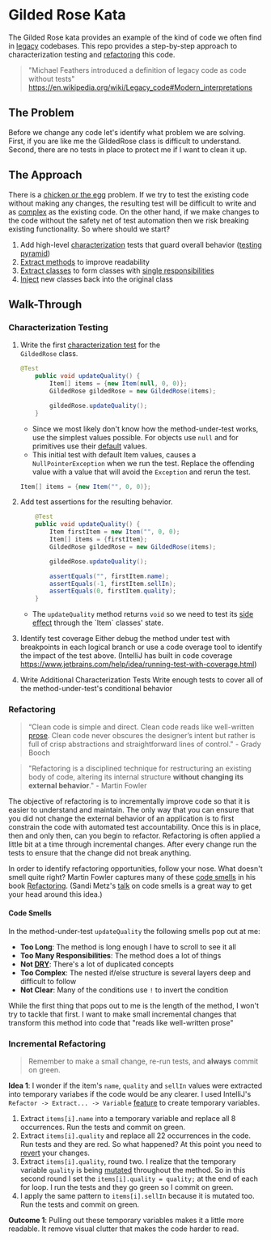 # Gilded Rose Kata

The Gilded Rose kata provides an example of the kind of code we often find in 
[legacy](https://en.wikipedia.org/wiki/Legacy_code#Modern_interpretations) codebases.  This repo provides a 
step-by-step approach to characterization testing and [refactoring](https://en.wikipedia.org/wiki/Code_refactoring) 
this code. 

> "Michael Feathers introduced a definition of legacy code as code without tests" 
https://en.wikipedia.org/wiki/Legacy_code#Modern_interpretations

## The Problem 
Before we change any code let's identify what problem we are solving. First, if you are like me the GildedRose class 
is difficult to understand. Second, there are no tests in place to protect me if I want to clean it up. 

## The Approach 
There is a [chicken or the egg](https://en.wikipedia.org/wiki/Chicken_or_the_egg) problem.  If we try to test the 
existing code without making any changes, the resulting test will be difficult to write and as 
[complex](https://en.wikipedia.org/wiki/Cyclomatic_complexity) as the existing code. On the other hand, if we make 
changes to the code without the safety net of test automation then we risk breaking existing functionality.  So where
should we start?  
1. Add high-level [characterization](https://michaelfeathers.silvrback.com/characterization-testing) tests that guard 
overall behavior 
([testing pyramid](https://martinfowler.com/articles/practical-test-pyramid.html))
1. [Extract methods](https://refactoring.com/catalog/extractFunction.html) to improve readability
1. [Extract classes](https://refactoring.com/catalog/extractClass.html) to form classes with 
[single responsibilities](https://en.wikipedia.org/wiki/Single-responsibility_principle)
1. [Inject](https://en.wikipedia.org/wiki/Dependency_inversion_principle) new classes back into the original class

## Walk-Through

### Characterization Testing
1. Write the first [characterization test](https://michaelfeathers.silvrback.com/characterization-testing) for the  
`GildedRose` class.
    ```java
    @Test
        public void updateQuality() {
            Item[] items = {new Item(null, 0, 0)};
            GildedRose gildedRose = new GildedRose(items);
    
            gildedRose.updateQuality();
        }
    ```
    - Since we most likely don't know how the method-under-test works, use the simplest values possible.  For objects 
    use `null` and for primitives use their 
    [default](https://docs.oracle.com/javase/tutorial/java/nutsandbolts/datatypes.html) values.
    - This initial test with default Item values, causes a `NullPointerException` when we run the test.  Replace the 
    offending value with a value that will avoid the `Exception` and rerun the test. 
    
    ```java
    Item[] items = {new Item("", 0, 0)};
    ```
1. Add test assertions for the resulting behavior.
    ```java
        @Test
        public void updateQuality() {
            Item firstItem = new Item("", 0, 0);
            Item[] items = {firstItem};
            GildedRose gildedRose = new GildedRose(items);
    
            gildedRose.updateQuality();
    
            assertEquals("", firstItem.name);
            assertEquals(-1, firstItem.sellIn);
            assertEquals(0, firstItem.quality);
        }
    ```
    - The `updateQuality` method returns `void` so we need to test its 
    [side effect](https://en.wikipedia.org/wiki/Side_effect_(computer_science)) through the `Item` classes' state.
    
1. Identify test coverage
    Either debug the method under test with breakpoints in each logical branch or use a code overage tool to identify
    the impact of the test above. (IntelliJ has built in code coverage 
    https://www.jetbrains.com/help/idea/running-test-with-coverage.html)
    
1. Write Additional Characterization Tests
   Write enough tests to cover all of the method-under-test's conditional behavior
   
### Refactoring
>“Clean code is simple and direct. Clean code reads like well-written [prose](https://en.wikipedia.org/wiki/Prose). 
Clean code never obscures the designer’s intent but rather is full of crisp abstractions and straightforward lines 
of control." - Grady Booch

>"Refactoring is a disciplined technique for restructuring an existing body of code, altering its internal structure 
__without changing its external behavior__." - Martin Fowler

The objective of refactoring is to incrementally improve code so that it is easier to understand and maintain.  The 
only way that you can ensure that you did not change the external behavior of an application is to first constrain the
code with automated test accountability.  Once this is in place, then and only then, can you begin to refactor.
Refactoring is often applied a little bit at a time through incremental changes.  After every change run the tests to 
ensure that the change did not break anything.  

In order to identify refactoring opportunities, follow your nose.  What doesn't smell quite right?  Martin Fowler 
captures many of these [code smells](https://martinfowler.com/bliki/CodeSmell.html) in his book 
[Refactoring](https://www.amazon.com/Refactoring-Improving-Design-Existing-Code/dp/0201485672).  (Sandi Metz's 
[talk](https://youtu.be/D4auWwMsEnY) on code smells is a great way to get your head around this idea.)

#### Code Smells
In the method-under-test `updateQuality` the following smells pop out at me:
- **Too Long**: The method is long enough I have to scroll to see it all
- **Too Many Responsibilities**: The method does a lot of things
- **Not [DRY](https://en.wikipedia.org/wiki/Don%27t_repeat_yourself)**: There's a lot of duplicated concepts
- **Too Complex**: The nested if/else structure is several layers deep and difficult to follow
- **Not Clear**: Many of the conditions use `!` to invert the condition

While the first thing that pops out to me is the length of the method, I won't try to tackle that first.  I want to
make small incremental changes that transform this method into code that "reads like well-written prose"

### Incremental Refactoring
>Remember to make a small change, re-run tests, and **always** commit on green.

**Idea 1**: I wonder if the item's `name`, `quality` and `sellIn` values were extracted into temporary variabes if the code would be 
any clearer.  I used IntelliJ's `Refactor -> Extract... -> Variable` 
[feature](https://www.jetbrains.com/help/idea/extract-variable.html) to create temporary variables.

1. Extract `items[i].name` into a temporary variable and replace all 8 occurrences.  Run the tests and commit on green.
2. Extract `items[i].quality` and replace all 22 occurrences in the code. Run tests and they are red.  So what happened?
At this point you need to [revert](https://git-scm.com/docs/git-revert) your changes.
3. Extract `items[i].quality`, round two.  I realize that the temporary variable `quality` is being 
[mutated](https://en.wikipedia.org/wiki/Immutable_object) throughout the method.  So in this second round I set the 
`items[i].quality = quality;` at the end of each for loop.  I run the tests and they go green so I commit on green.
4. I apply the same pattern to `items[i].sellIn` because it is mutated too.  Run the tests and commit on green.

**Outcome 1**: Pulling out these temporary variables makes it a little more readable.  It remove visual clutter that 
makes the code harder to read.